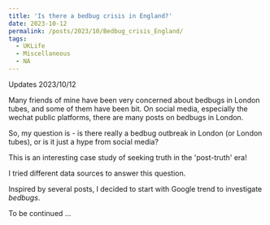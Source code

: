 ```yaml
---
title: 'Is there a bedbug crisis in England?'
date: 2023-10-12
permalink: /posts/2023/10/Bedbug_crisis_England/
tags:
  - UKLife
  - Miscellaneous
  - NA
---
```


Updates 2023/10/12

Many friends of mine have been very concerned about bedbugs in London tubes, and some of them have been bit. On social media, especially the wechat public platforms, there are many posts on bedbugs in London.

So, my question is - is there really a bedbug outbreak in London (or London tubes), or is it just a hype from social media?

This is an interesting case study of seeking truth in the 'post-truth' era!

I tried different data sources to answer this question.

Inspired by several posts, I decided to start with Google trend to investigate *bedbugs*.

To be continued ...

